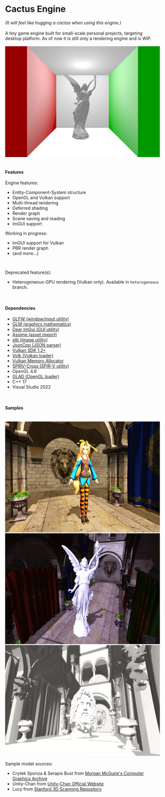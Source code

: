 # Cactus Engine
*(It will feel like hugging a cactus when using this engine.)*<br/><br/>A tiny game engine built for small-scale personal projects, targeting desktop platform. As of now it is still only a rendering engine and is WIP.
<br/><br/><img src="/README_pix/Screenshot_0.png" width="640" height="360">
<br/>
<br/>

#### Features

Engine features:

- Entity-Component-System structure
- OpenGL and Vulkan support
- Multi-thread rendering
- Deferred shading
- Render graph
- Scene saving and reading
- ImGUI support

Working in progress:

* ImGUI support for Vulkan
* PBR render graph
* (and more...)

<br/>

Deprecated feature(s):

- Heterogeneous-GPU rendering (Vulkan only). Available in `heterogeneous` branch.

<br/>

#### Dependencies

- [GLFW (window/input utility)](https://github.com/glfw/glfw)
- [GLM (graphics mathematics)](https://github.com/g-truc/glm)
- [Dear ImGui (GUI utility)](https://github.com/ocornut/imgui)
- [Assimp (asset import)](https://github.com/assimp/assimp)
- [stb (image utility)](https://github.com/nothings/stb)
- [JsonCpp (JSON parser)](https://github.com/open-source-parsers/jsoncpp)
- [Vulkan SDK 1.2+](https://www.lunarg.com/vulkan-sdk/)
- [Volk (Vulkan loader)](https://github.com/zeux/volk)
- [Vulkan Memory Allocator](https://github.com/GPUOpen-LibrariesAndSDKs/VulkanMemoryAllocator)
- [SPIRV-Cross (SPIR-V utility)](https://github.com/KhronosGroup/SPIRV-Cross)
- OpenGL 4.6
- [GLAD (OpenGL loader)](https://github.com/Dav1dde/glad/tree/master)
- C++ 17
- Visual Studio 2022

<br/>

#### Samples

<br/>

<img src="/README_pix/Screenshot_1.png" width="640" height="360">

<img src="/README_pix/Screenshot_2.png" width="640" height="360">

<img src="/README_pix/Screenshot_3.png" width="640" height="360">

Sample model sources:

- Crytek Sponza & Serapis Bust from [Morgan McGuire's Computer Graphics Archive](https://casual-effects.com/data)
- Unity-Chan from [Unity-Chan Official Website](https://unity-chan.com/)
- Lucy from [Stanford 3D Scanning Repository](http://graphics.stanford.edu/data/3Dscanrep/)
